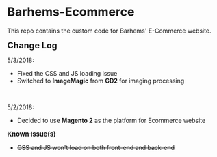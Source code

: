 # Barhems-Ecommerce

This repo contains the custom code for Barhems' E-Commerce website.


<strong style="font-size:20px">Change Log</strong><br />

5/3/2018:
<ul><li>Fixed the CSS and JS loading issue</li>
<li>Switched to <b>ImageMagic</b> from <b>GD2</b> for imaging processing</li>
</ul>
<br>

5/2/2018:
<ul><li>Decided to use <b>Magento 2</b> as the platform for Ecommerce website</li>
</ul>
<strike> 
<strong style="font-size:15px">Known Issue(s)</strong><br />
<ul>
<li>CSS and JS won't load on both front-end and back-end</li>
</ul>
</strike>
<br />
